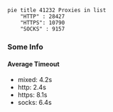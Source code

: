 
```mermaid
pie title 41232 Proxies in list
    "HTTP" : 28427
    "HTTPS": 10790
    "SOCKS" : 9157
```

### Some Info
#### Average Timeout

- mixed: 4.2s
- http: 2.4s
- https: 8.1s
- socks: 6.4s